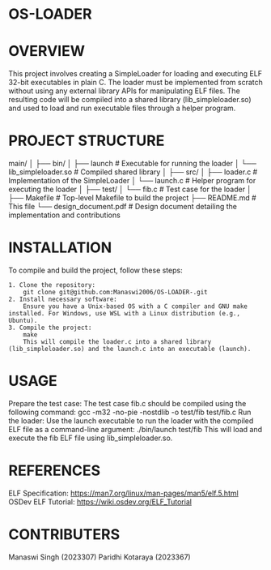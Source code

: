 # OS-LOADER

# OVERVIEW

This project involves creating a SimpleLoader for loading and executing ELF 32-bit executables in plain C. The loader must be implemented from scratch without using any external library APIs for manipulating ELF files. The resulting code will be compiled into a shared library (lib_simpleloader.so) and used to load and run executable files through a helper program.


# PROJECT STRUCTURE

main/
│
├── bin/
│   ├── launch        # Executable for running the loader
│   └── lib_simpleloader.so # Compiled shared library
│
├── src/
│   ├── loader.c     # Implementation of the SimpleLoader
│   └── launch.c     # Helper program for executing the loader
│
├── test/
│   └── fib.c        # Test case for the loader
│
├── Makefile         # Top-level Makefile to build the project
├── README.md        # This file
└── design_document.pdf # Design document detailing the implementation and contributions


# INSTALLATION
To compile and build the project, follow these steps:

    1. Clone the repository:
        git clone git@github.com:Manaswi2006/OS-LOADER-.git
    2. Install necessary software:
        Ensure you have a Unix-based OS with a C compiler and GNU make installed. For Windows, use WSL with a Linux distribution (e.g., Ubuntu).
    3. Compile the project:
        make
        This will compile the loader.c into a shared library (lib_simpleloader.so) and the launch.c into an executable (launch).


# USAGE
Prepare the test case:
    The test case fib.c should be compiled using the following command:
        gcc -m32 -no-pie -nostdlib -o test/fib test/fib.c
    Run the loader:
        Use the launch executable to run the loader with the compiled ELF file as a command-line argument:
        ./bin/launch test/fib
        This will load and execute the fib ELF file using lib_simpleloader.so.


# REFERENCES
ELF Specification: https://man7.org/linux/man-pages/man5/elf.5.html
OSDev ELF Tutorial: https://wiki.osdev.org/ELF_Tutorial


# CONTRIBUTERS
Manaswi Singh (2023307)
Paridhi Kotaraya (2023367)
